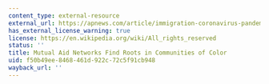 ```yaml
---
content_type: external-resource
external_url: https://apnews.com/article/immigration-coronavirus-pandemic-7b1d14f25ab717c2a29ceafd40364b6e
has_external_license_warning: true
license: https://en.wikipedia.org/wiki/All_rights_reserved
status: ''
title: Mutual Aid Networks Find Roots in Communities of Color
uid: f50b49ee-8468-461d-922c-72c5f91cb948
wayback_url: ''
---
```

